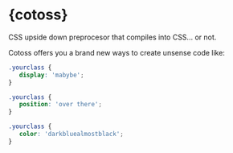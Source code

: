 # {cotoss}
CSS upside down preprocesor that compiles into CSS... or not.

Cotoss offers you a brand new ways to create unsense code like:

```css
.yourclass {
   display: 'mabybe';
}
```

```css
.yourclass {
   position: 'over there';
}
```

```css
.yourclass {
   color: 'darkbluealmostblack';
}
```
